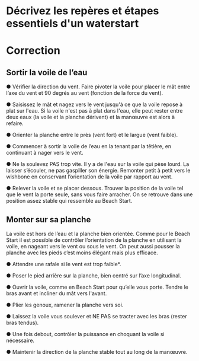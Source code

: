 # Décrivez les repères et étapes essentiels d'un waterstart

# Correction

## Sortir la voile de l’eau

●	Vérifier la direction du vent. Faire pivoter la voile pour placer le mât entre l’axe du vent et 90 degrés au vent (fonction de la force du vent).

●	Saisissez le mât et nagez vers le vent jusqu'à ce que la voile repose à plat sur l'eau. Si la voile n'est pas à plat dans l'eau, elle peut rester entre deux eaux (la voile et la planche dérivent) et la manœuvre est alors à refaire. 

●	Orienter la planche entre le près (vent fort) et le largue (vent faible). 

●	Commencer à sortir la voile de l’eau en la tenant par la têtière, en continuant à nager vers le vent.

●	Ne la soulevez PAS trop vite. Il y a de l'eau sur la voile qui pèse lourd. La laisser s’écouler, ne pas gaspiller son énergie. Remonter petit à petit vers le wishbone en conservant l’orientation de la voile par rapport au vent.

●	Relever la voile et se placer dessous. Trouver la position de la voile tel que le vent la porte seule, sans vous faire arracher. On se retrouve dans une position assez stable qui ressemble au Beach Start.

##	Monter sur sa planche

La voile est hors de l’eau et la planche bien orientée. Comme pour le Beach Start il est possible de contrôler l’orientation de la planche en utilisant la voile, en nageant vers le vent ou sous le vent. On peut aussi pousser la planche avec les pieds c’est moins élégant mais plus efficace.

●	Attendre une rafale si le vent est trop faible*.

●	Poser le pied arrière sur la planche, bien centré sur l’axe longitudinal.

●	Ouvrir la voile, comme en Beach Start pour qu’elle vous porte. Tendre le bras avant et incliner du mât vers l'avant.

●	Plier les genoux, ramener la planche vers soi.

●	Laissez la voile vous soulever et NE PAS se tracter avec les bras (rester bras tendus).

●	Une fois debout, contrôler la puissance en choquant la voile si nécessaire.

●	Maintenir la direction de la planche stable tout au long de la manœuvre.
